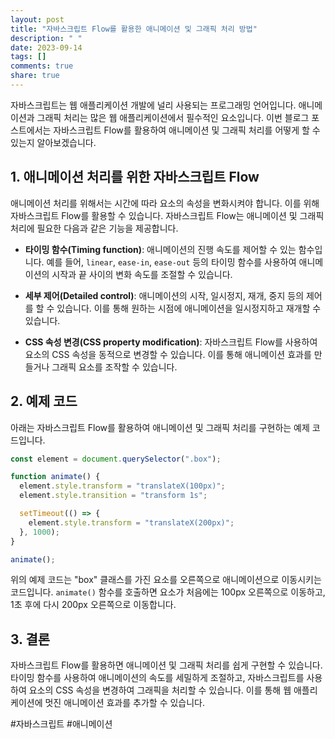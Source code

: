 ```yaml
---
layout: post
title: "자바스크립트 Flow를 활용한 애니메이션 및 그래픽 처리 방법"
description: " "
date: 2023-09-14
tags: []
comments: true
share: true
---
```


자바스크립트는 웹 애플리케이션 개발에 널리 사용되는 프로그래밍 언어입니다. 애니메이션과 그래픽 처리는 많은 웹 애플리케이션에서 필수적인 요소입니다. 이번 블로그 포스트에서는 자바스크립트 Flow를 활용하여 애니메이션 및 그래픽 처리를 어떻게 할 수 있는지 알아보겠습니다.

## 1. 애니메이션 처리를 위한 자바스크립트 Flow

애니메이션 처리를 위해서는 시간에 따라 요소의 속성을 변화시켜야 합니다. 이를 위해 자바스크립트 Flow를 활용할 수 있습니다. 자바스크립트 Flow는 애니메이션 및 그래픽 처리에 필요한 다음과 같은 기능을 제공합니다.

- **타이밍 함수(Timing function)**: 애니메이션의 진행 속도를 제어할 수 있는 함수입니다. 예를 들어, `linear`, `ease-in`, `ease-out` 등의 타이밍 함수를 사용하여 애니메이션의 시작과 끝 사이의 변화 속도를 조절할 수 있습니다.

- **세부 제어(Detailed control)**: 애니메이션의 시작, 일시정지, 재개, 중지 등의 제어를 할 수 있습니다. 이를 통해 원하는 시점에 애니메이션을 일시정지하고 재개할 수 있습니다.

- **CSS 속성 변경(CSS property modification)**: 자바스크립트 Flow를 사용하여 요소의 CSS 속성을 동적으로 변경할 수 있습니다. 이를 통해 애니메이션 효과를 만들거나 그래픽 요소를 조작할 수 있습니다.

## 2. 예제 코드

아래는 자바스크립트 Flow를 활용하여 애니메이션 및 그래픽 처리를 구현하는 예제 코드입니다.

```javascript
const element = document.querySelector(".box");

function animate() {
  element.style.transform = "translateX(100px)";
  element.style.transition = "transform 1s";

  setTimeout(() => {
    element.style.transform = "translateX(200px)";
  }, 1000);
}

animate();
```

위의 예제 코드는 "box" 클래스를 가진 요소를 오른쪽으로 애니메이션으로 이동시키는 코드입니다. `animate()` 함수를 호출하면 요소가 처음에는 100px 오른쪽으로 이동하고, 1초 후에 다시 200px 오른쪽으로 이동합니다.

## 3. 결론

자바스크립트 Flow를 활용하면 애니메이션 및 그래픽 처리를 쉽게 구현할 수 있습니다. 타이밍 함수를 사용하여 애니메이션의 속도를 세밀하게 조절하고, 자바스크립트를 사용하여 요소의 CSS 속성을 변경하여 그래픽을 처리할 수 있습니다. 이를 통해 웹 애플리케이션에 멋진 애니메이션 효과를 추가할 수 있습니다.

\#자바스크립트 #애니메이션